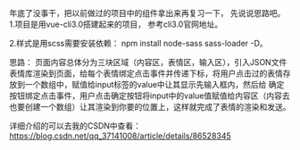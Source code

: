 年底了没事干，把以前做过的项目中的组件拿出来再复习一下， 先说说思路吧。
1.项目是用vue-cli3.0搭建起来的项目， 参考cli3.0官网地址。

2.样式是用scss需要安装依赖： npm install node-sass sass-loader -D。

思路： 
  页面内容总体分为三块区域（内容区，表情区，输入区），引入JSON文件表情库渲染到页面，给每个表情绑定点击事件并传递下标，将用户点击过的表情存放到一个数组中，赋值给input标签的value中让其显示先输入框内，然后给 确定 按钮绑定点击事件，用户点击确定按钮将input中的value值赋值给内容区（内容去也要创建一个数组）让其渲染到你要的位置上，这样就完成了表情的渲染和发送。

详细介绍的可以去我的CSDN中查看：https://blog.csdn.net/qq_37141008/article/details/86528345


